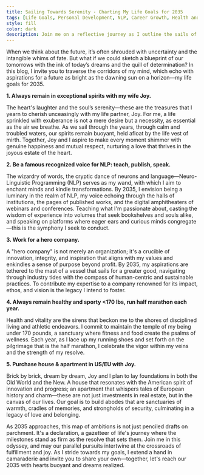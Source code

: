 ```yaml
---
title: Sailing Towards Serenity - Charting My Life Goals for 2035
tags: [Life Goals, Personal Development, NLP, Career Growth, Health and Fitness, Real Estate Investment]
style: fill
color: dark
description: Join me on a reflective journey as I outline the sails of ambition and the compass of love. Discover how setting definitive life goals can create a roadmap to a fulfilling future, blending personal joy, career aspirations, professional voice in NLP, health advocacy, and property dreams across continents.
---
```


When we think about the future, it’s often shrouded with uncertainty and the intangible whims of fate. But what if we could sketch a blueprint of our tomorrows with the ink of today’s dreams and the quill of determination? In this blog, I invite you to traverse the corridors of my mind, which echo with aspirations for a future as bright as the dawning sun on a horizon—my life goals for 2035.

**1. Always remain in exceptional spirits with my wife Joy.**

The heart's laughter and the soul’s serenity—these are the treasures that I yearn to cherish unceasingly with my life partner, Joy. For me, a life sprinkled with exuberance is not a mere desire but a necessity, as essential as the air we breathe. As we sail through the years, through calm and troubled waters, our spirits remain buoyant, held afloat by the life vest of mirth. Together, Joy and I aspire to make every moment shimmer with genuine happiness and mutual respect, nurturing a love that thrives in the joyous estate of the heart.

**2. Be a famous recognized voice for NLP: teach, publish, speak.**

The wizardry of words, the cryptic dance of neurons and language—Neuro-Linguistic Programming (NLP) serves as my wand, with which I aim to enchant minds and kindle transformations. By 2035, I envision being a luminary in the realm of NLP, my voice echoing through the halls of institutions, the pages of published works, and the digital amphitheaters of webinars and conferences. Teaching what I'm passionate about, casting the wisdom of experience into volumes that seek bookshelves and souls alike, and speaking on platforms where eager ears and curious minds congregate—this is the symphony I seek to conduct.

**3. Work for a hero company.**

A "hero company" is not merely an organization; it's a crucible of innovation, integrity, and inspiration that aligns with my values and enkindles a sense of purpose beyond profit. By 2035, my aspirations are tethered to the mast of a vessel that sails for a greater good, navigating through industry tides with the compass of human-centric and sustainable practices. To contribute my expertise to a company renowned for its impact, ethos, and vision is the legacy I intend to foster.

**4. Always remain healthy and sporty <170 lbs, run half marathon each year.**

Health and vitality are the sirens that beckon me to the shores of disciplined living and athletic endeavors. I commit to maintain the temple of my being under 170 pounds, a sanctuary where fitness and food create the psalms of wellness. Each year, as I lace up my running shoes and set forth on the pilgrimage that is the half marathon, I celebrate the vigor within my veins and the strength of my resolve.

**5. Purchase house & apartment in US/EU with Joy.**

Brick by brick, dream by dream, Joy and I plan to lay foundations in both the Old World and the New. A house that resonates with the American spirit of innovation and progress; an apartment that whispers tales of European history and charm—these are not just investments in real estate, but in the canvas of our lives. Our goal is to build abodes that are sanctuaries of warmth, cradles of memories, and strongholds of security, culminating in a legacy of love and belonging.

As 2035 approaches, this map of ambitions is not just penciled drafts on parchment. It's a declaration, a gazetteer of life's journey where the milestones stand as firm as the resolve that sets them. Join me in this odyssey, and may our parallel pursuits intertwine at the crossroads of fulfillment and joy. As I stride towards my goals, I extend a hand in camaraderie and invite you to share your own—together, let's reach our 2035 with hearts buoyant and dreams realized.
